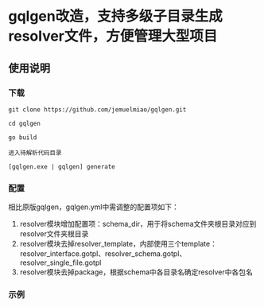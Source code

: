 # gqlgen改造，支持多级子目录生成resolver文件，方便管理大型项目

## 使用说明
### 下载
`git clone https://github.com/jemuelmiao/gqlgen.git`

`cd gqlgen`

`go build`

`进入待解析代码目录`

`[gqlgen.exe | gqlgen] generate`

### 配置
相比原版gqlgen，gqlgen.yml中需调整的配置项如下：
1. resolver模块增加配置项：schema_dir，用于将schema文件夹根目录对应到resolver文件夹根目录
2. resolver模块去掉resolver_template，内部使用三个template：resolver_interface.gotpl、resolver_schema.gotpl、resolver_single_file.gotpl
3. resolver模块去掉package，根据schema中各目录名确定resolver中各包名

### 示例
